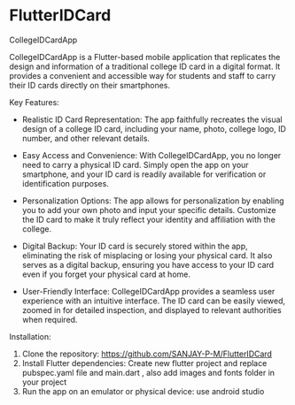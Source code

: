 # FlutterIDCard
CollegeIDCardApp

CollegeIDCardApp is a Flutter-based mobile application that replicates the design and information of a traditional college ID card in a digital format. It provides a convenient and accessible way for students and staff to carry their ID cards directly on their smartphones.

Key Features:
- Realistic ID Card Representation: The app faithfully recreates the visual design of a college ID card, including your name, photo, college logo, ID number, and other relevant details.

- Easy Access and Convenience: With CollegeIDCardApp, you no longer need to carry a physical ID card. Simply open the app on your smartphone, and your ID card is readily available for verification or identification purposes.

- Personalization Options: The app allows for personalization by enabling you to add your own photo and input your specific details. Customize the ID card to make it truly reflect your identity and affiliation with the college.

- Digital Backup: Your ID card is securely stored within the app, eliminating the risk of misplacing or losing your physical card. It also serves as a digital backup, ensuring you have access to your ID card even if you forget your physical card at home.

- User-Friendly Interface: CollegeIDCardApp provides a seamless user experience with an intuitive interface. The ID card can be easily viewed, zoomed in for detailed inspection, and displayed to relevant authorities when required.

Installation:
1. Clone the repository: https://github.com/SANJAY-P-M/FlutterIDCard
2. Install Flutter dependencies: Create new flutter project and replace pubspec.yaml file and main.dart , also add images and fonts folder in your project
3. Run the app on an emulator or physical device: use android studio
